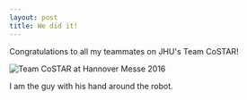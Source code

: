 ```yaml
---
layout: post
title: We did it!
---
```


Congratulations to all my teammates on JHU's Team CoSTAR!

![Team CoSTAR at Hannover Messe 2016]({{site.baseurl}}public/winners.jpg)

I am the guy with his hand around the robot.

